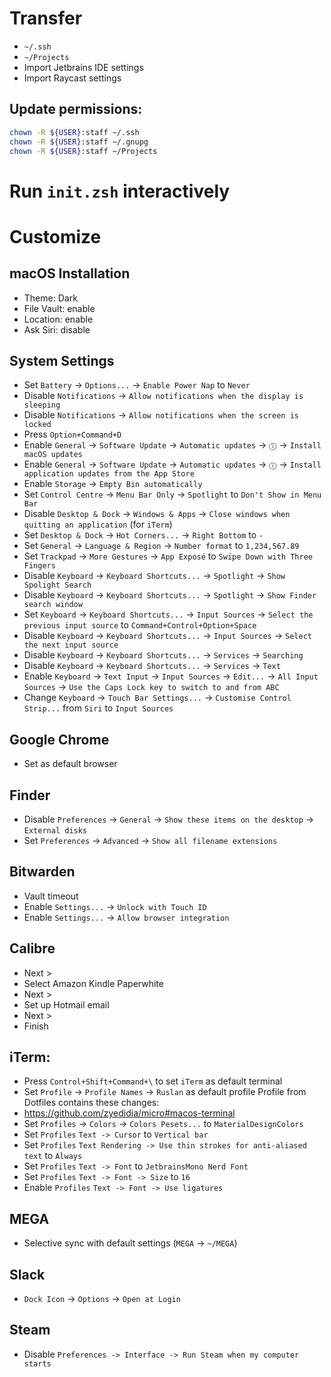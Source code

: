 # Transfer
* `~/.ssh`
* `~/Projects`
* Import Jetbrains IDE settings
* Import Raycast settings

## Update permissions:
```zsh
chown -R ${USER}:staff ~/.ssh
chown -R ${USER}:staff ~/.gnupg
chown -R ${USER}:staff ~/Projects
```

# Run `init.zsh` interactively

# Customize
## macOS Installation
- Theme: Dark
- File Vault: enable
- Location: enable
- Ask Siri: disable

## System Settings
- Set `Battery` -> `Options...` -> `Enable Power Nap` to `Never`
- Disable `Notifications` -> `Allow notifications when the display is sleeping`
- Disable `Notifications` -> `Allow notifications when the screen is locked`
- Press `Option+Command+D`
- Enable `General` -> `Software Update` -> `Automatic updates` -> `ⓘ` -> `Install macOS updates`
- Enable `General` -> `Software Update` -> `Automatic updates` -> `ⓘ` -> `Install application updates from the App Store`
- Enable `Storage` -> `Empty Bin automatically`
- Set `Control Centre` -> `Menu Bar Only` -> `Spotlight` to `Don't Show in Menu Bar`
- Disable `Desktop & Dock` -> `Windows & Apps` -> `Close windows when quitting an application` (for `iTerm`)
- Set `Desktop & Dock` -> `Hot Corners...` -> `Right Bottom` to `-`
- Set `General` -> `Language & Region` -> `Number format` to `1,234,567.89`
- Set `Trackpad` -> `More Gestures` -> `App Exposé` to `Swipe Down with Three Fingers`
- Disable `Keyboard` -> `Keyboard Shortcuts...` -> `Spotlight` -> `Show Spolight Search`
- Disable `Keyboard` -> `Keyboard Shortcuts...` -> `Spotlight` -> `Show Finder search window`
- Set `Keyboard` -> `Keyboard Shortcuts...` -> `Input Sources` -> `Select the previous input source` to `Command+Control+Option+Space`
- Disable `Keyboard` -> `Keyboard Shortcuts...` -> `Input Sources` -> `Select the next input source`
- Disable `Keyboard` -> `Keyboard Shortcuts...` -> `Services` -> `Searching`
- Disable `Keyboard` -> `Keyboard Shortcuts...` -> `Services` -> `Text`
- Enable `Keyboard` -> `Text Input` -> `Input Sources` -> `Edit...` -> `All Input Sources` -> `Use the Caps Lock key to switch to and from ABC`
- Change `Keyboard` -> `Touch Bar Settings...` -> `Customise Control Strip...` from `Siri` to `Input Sources`

## Google Chrome
- Set as default browser

## Finder
- Disable `Preferences` -> `General` -> `Show these items on the desktop` -> `External disks`
- Set `Preferences` -> `Advanced` -> `Show all filename extensions`

## Bitwarden
- Vault timeout 
- Enable `Settings...` -> `Unlock with Touch ID`
- Enable `Settings...` -> `Allow browser integration`

## Calibre
* Next >
* Select Amazon Kindle Paperwhite
* Next >
* Set up Hotmail email
* Next >
* Finish

## iTerm:
* Press `Control+Shift+Command+\` to set `iTerm` as default terminal
* Set `Profile` -> `Profile Names` -> `Ruslan` as default profile
Profile from Dotfiles contains these changes:
* https://github.com/zyedidia/micro#macos-terminal
* Set `Profiles` -> `Colors` -> `Colors Pesets...` to `MaterialDesignColors`
* Set `Profiles` `Text -> Cursor` to `Vertical bar`
* Set `Profiles` `Text Rendering -> Use thin strokes for anti-aliased text` to `Always`
* Set `Profiles` `Text -> Font` to `JetbrainsMono Nerd Font`
* Set `Profiles` `Text -> Font -> Size` to `16`
* Enable `Profiles` `Text -> Font -> Use ligatures`

## MEGA
* Selective sync with default settings (`MEGA` -> `~/MEGA`)

## Slack
* `Dock Icon` -> `Options` -> `Open at Login`

## Steam
* Disable `Preferences -> Interface -> Run Steam when my computer starts`
